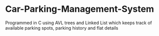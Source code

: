 # Car-Parking-Management-System
Programmed in C using AVL trees and Linked List which keeps track of available parking spots, parking history and flat details
